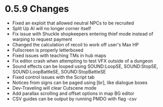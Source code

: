 # 0.5.9 Changes #

* Fixed an exploit that allowed neutral NPCs to be recruited
* Split Up AI will no longer corner itself
* Fix issue with Shuckle shopkeepers entering thief mode instead of warping to request payment
* Changed the calculation of recoil to work off user's Max HP
* Fullscreen is properly letterboxed
* Fixed issues with teaching TMs in hub maps
* Fix editor crash when attempting to test VFX outside of a dungeon
* Sound effects can be looped using SOUND:LoopSE, SOUND:StopSE, SOUND:LoopBattleSE, SOUND:StopBattleSE
* Fixed control issues with the Script tab
* Notices from signs can be paged using [br], like dialogue boxes
* Dev-Traveling will clear Cutscene mode
* Add parallax scrolling and offset options in map BG editor
* CSV guides can be output by running PMDO with flag -csv